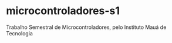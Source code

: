 # microcontroladores-s1
 Trabalho Semestral de Microcontroladores, pelo Instituto Mauá de Tecnologia
